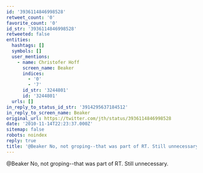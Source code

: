 ```yaml
---
id: '3936114846998528'
retweet_count: '0'
favorite_count: '0'
id_str: '3936114846998528'
retweeted: false
entities:
  hashtags: []
  symbols: []
  user_mentions:
    - name: Christofer Hoff
      screen_name: Beaker
      indices:
        - '0'
        - '7'
      id_str: '3244801'
      id: '3244801'
  urls: []
in_reply_to_status_id_str: '3914295637184512'
in_reply_to_screen_name: Beaker
original_url: https://twitter.com/jth/status/3936114846998528
date: '2010-11-14T22:23:37.000Z'
sitemap: false
robots: noindex
reply: true
title: '@Beaker No, not groping--that was part of RT. Still unnecessary.'
---
```


@Beaker No, not groping--that was part of RT. Still unnecessary.